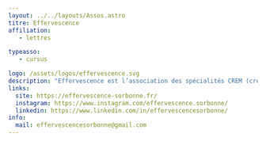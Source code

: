 ```yaml
---
layout: ../../layouts/Assos.astro
titre: Effervescence
affiliation: 
   - lettres

typeasso: 
   - cursus

logo: /assets/logos/effervescence.svg
description: "Effervescence est l’association des spécialités CREM (création éditoriale multi-supports), CORREM (métiers de l’écrit et de la correction) et SCEDIL (métier édition et audiovisuel du master de lettres et multimédias). Elle soutient les projets du master ainsi que ceux de jeunes créateurs et créatrices, favorise l’insertion professionnelle et valorise la formation auprès des professionnelles et professionnels."
links:
  site: https://effervescence-sorbonne.fr/
  instagram: https://www.instagram.com/effervescence.sorbonne/
  linkedin: https://www.linkedin.com/in/effervescencesorbonne/
info:
  mail: effervescencesorbonne@gmail.com
---
```

